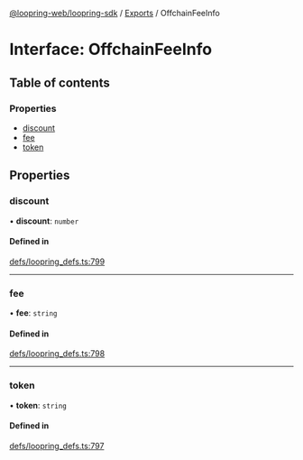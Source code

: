 [@loopring-web/loopring-sdk](../README.md) / [Exports](../modules.md) / OffchainFeeInfo

# Interface: OffchainFeeInfo

## Table of contents

### Properties

- [discount](OffchainFeeInfo.md#discount)
- [fee](OffchainFeeInfo.md#fee)
- [token](OffchainFeeInfo.md#token)

## Properties

### discount

• **discount**: `number`

#### Defined in

[defs/loopring_defs.ts:799](https://github.com/Loopring/loopring_sdk/blob/1b21a8d/src/defs/loopring_defs.ts#L799)

___

### fee

• **fee**: `string`

#### Defined in

[defs/loopring_defs.ts:798](https://github.com/Loopring/loopring_sdk/blob/1b21a8d/src/defs/loopring_defs.ts#L798)

___

### token

• **token**: `string`

#### Defined in

[defs/loopring_defs.ts:797](https://github.com/Loopring/loopring_sdk/blob/1b21a8d/src/defs/loopring_defs.ts#L797)
